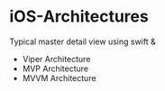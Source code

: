 # iOS-Architectures

Typical master detail view using swift &
- Viper Architecture
- MVP Architecture
- MVVM Architecture
